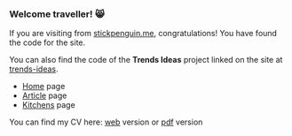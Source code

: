 ### Welcome traveller! 😸

If you are visiting from [stickpenguin.me](https://stickpenguin.me/), congratulations! You have found the code for the site.

You can also find the code of the **Trends Ideas** project linked on the site at [trends-ideas](https://github.com/stickpenguin/stickpenguin.me/tree/main/trends-ideas).
* [Home](https://stickpenguin.me/trends-ideas/index.html) page
* [Article](https://stickpenguin.me/trends-ideas/article.html) page
* [Kitchens](https://stickpenguin.me/trends-ideas/kitchens.html) page

You can find my CV here: [web](https://www.canva.com/design/DAE03QlfRtw/hkn1epkQV1jitmAzd_PVQw/view) version or [pdf](https://raw.githubusercontent.com/stickpenguin/stickpenguin.me/main/CV.pdf) version
